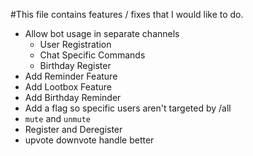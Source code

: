 #This file contains features / fixes that I would like to do.

- Allow bot usage in separate channels
	- User Registration
	- Chat Specific Commands
	- Birthday Register
- Add Reminder Feature
- Add Lootbox Feature
- Add Birthday Reminder
- Add a flag so specific users aren't targeted by /all
- `mute` and `unmute`
- Register and Deregister
- upvote downvote handle better
